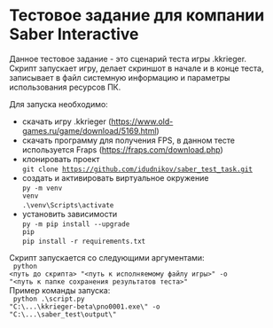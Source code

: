 # Тестовое задание для компании Saber Interactive

Данное тестовое задание - это сценарий теста игры .kkrieger.<br />
Скрипт запускает игру, делает скриншот в начале и в конце теста, записывает в файл системную информацию и параметры использования ресурсов ПК.

Для запуска необходимо:
- скачать игру .kkrieger (https://www.old-games.ru/game/download/5169.html)
- скачать программу для получения FPS, в данном тесте используется Fraps (https://fraps.com/download.php)
- клонировать проект <br /> <code>git clone https://github.com/idudnikov/saber_test_task.git</code>
- создать и активировать виртуальное окружение <br /> <code>py -m venv venv</code> <br /> <code>.\venv\Scripts\activate</code>
- установить зависимости <br /> <code>py -m pip install --upgrade pip</code> <br />  <code>pip install -r requirements.txt</code>

Скрипт запускается со следующими аргументами: <br />
<code> python <путь до скрипта> "<путь к исполняемому файлу игры>" -o "<путь к папке сохранения результатов теста>"</code>
<br />Пример команды запуска: <br />
<code> python .\script.py "C:\\...\kkrieger-beta\pno0001.exe\\" -o "C:\\...\saber_test\output\\"</code>

